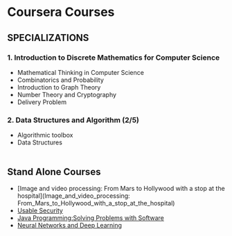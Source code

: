 # Coursera Courses

## SPECIALIZATIONS

### 1. Introduction to Discrete Mathematics for Computer Science
  - Mathematical Thinking in Computer Science
  - Combinatorics and Probability
  - Introduction to Graph Theory
  - Number Theory and Cryptography
  - Delivery Problem
  
### 2. Data Structures and Algorithm (2/5)
  - Algorithmic toolbox
  - Data Structures <br/><br/>

  
## Stand Alone Courses
  - [Image and video processing: From Mars to Hollywood with a stop at the hospital](Image_and_video_processing: From_Mars_to_Hollywood_with_a_stop_at_the_hospital)
  - [Usable Security](Usable_Security)
  - [Java Programming:Solving Problems with Software](Java_Programming:Solving_Problems_with_Software)
  - [Neural Networks and Deep Learning](Neural_Networks_and_Deep_Learning)
